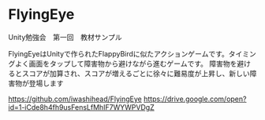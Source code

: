 # FlyingEye
Unity勉強会　第一回　教材サンプル

FlyingEyeはUnityで作られたFlappyBirdに似たアクションゲームです。タイミングよく画面をタップして障害物から避けながら進むゲームです。 
障害物を避けるとスコアが加算され、スコアが増えるごとに徐々に難易度が上昇し、新しい障害物が登場します

https://github.com/iwashihead/FlyingEye 
https://drive.google.com/open?id=1-iCde8h4fh9usFensLfMhIF7WYWPVDgZ
